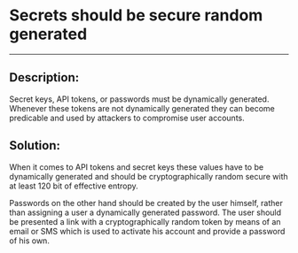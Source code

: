 # Secrets should be secure random generated
-------

## Description:

Secret keys, API tokens, or passwords must be dynamically generated. Whenever these tokens
are not dynamically generated they can become predicable and used by attackers to compromise
user accounts. 

## Solution:

When it comes to API tokens and secret keys these values have to be dynamically generated 
and should be cryptographically random secure with at least 120 bit of effective entropy.

Passwords on the other hand should be created by the user himself, rather than assigning
a user a dynamically generated password. The user should be presented a link with a 
cryptographically random token by means of an email or SMS which is used to activate his 
account and provide a password of his own.
 

